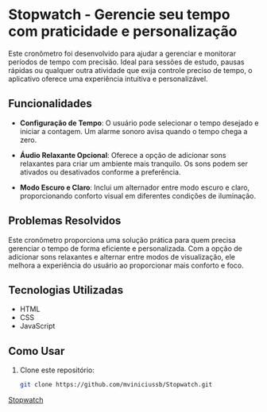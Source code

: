 # Stopwatch - Gerencie seu tempo com praticidade e personalização

Este cronômetro foi desenvolvido para ajudar a gerenciar e monitorar períodos de tempo com precisão. Ideal para sessões de estudo, pausas rápidas ou qualquer outra atividade que exija controle preciso de tempo, o aplicativo oferece uma experiência intuitiva e personalizável.

## Funcionalidades

- **Configuração de Tempo**: O usuário pode selecionar o tempo desejado e iniciar a contagem. Um alarme sonoro avisa quando o tempo chega a zero.
  
- **Áudio Relaxante Opcional**: Oferece a opção de adicionar sons relaxantes para criar um ambiente mais tranquilo. Os sons podem ser ativados ou desativados conforme a preferência.
  
- **Modo Escuro e Claro**: Inclui um alternador entre modo escuro e claro, proporcionando conforto visual em diferentes condições de iluminação.

## Problemas Resolvidos

Este cronômetro proporciona uma solução prática para quem precisa gerenciar o tempo de forma eficiente e personalizada. Com a opção de adicionar sons relaxantes e alternar entre modos de visualização, ele melhora a experiência do usuário ao proporcionar mais conforto e foco.

## Tecnologias Utilizadas

- HTML
- CSS
- JavaScript

## Como Usar

1. Clone este repositório:
   ```bash
   git clone https://github.com/mviniciussb/Stopwatch.git

[Stopwatch](https://mviniciussb.github.io/Stopwatch/)
